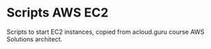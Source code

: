 # Scripts AWS EC2

Scripts to start EC2 instances, copied from acloud.guru course AWS Solutions architect.
